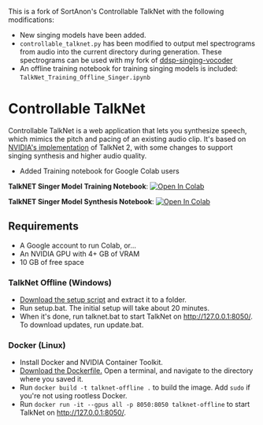 This is a fork of SortAnon's Controllable TalkNet with the following modifications:
* New singing models have been added.
* `controllable_talknet.py` has been modified to output mel spectrograms from
  audio into the current directory during generation. These spectrograms can be
  used with my fork of
  [ddsp-singing-vocoder](https://github.com/effusiveperiscope/ddsp-singing-vocoders)
* An offline training notebook for training singing models is included: `TalkNet_Training_Offline_Singer.ipynb`
# Controllable TalkNet 
Controllable TalkNet is a web application that lets you synthesize speech, 
which mimics the pitch and pacing of an existing audio clip. It's based on [NVIDIA's implementation](https://github.com/NVIDIA/NeMo)
of TalkNet 2, with some changes to support singing synthesis and higher audio quality.

* Added Training notebook for Google Colab users

 **TalkNET Singer Model Training Notebook**: <a href="https://colab.research.google.com/github/justinjohn0306/ControllableTalkNet-Singer/blob/main/TalkNet_Training_(Singer).ipynb" target="_parent"><img src="https://colab.research.google.com/assets/colab-badge.svg" alt="Open In Colab"/></a>
 
  **TalkNET Singer Model Synthesis Notebook**: <a href="https://colab.research.google.com/github/justinjohn0306/ControllableTalkNet-Singer/blob/main/Controllable_TalkNet_(Singer).ipynb" target="_parent"><img src="https://colab.research.google.com/assets/colab-badge.svg" alt="Open In Colab"/></a>
 
 

## Requirements
* A Google account to run Colab, or...
* An NVIDIA GPU with 4+ GB of VRAM
* 10 GB of free space


### TalkNet Offline (Windows)
* [Download the setup script](https://github.com/SortAnon/ControllableTalkNet/releases/latest/download/TalkNetOffline.zip)
and extract it to a folder.
* Run setup.bat. The initial setup will take about 20 minutes.
* When it's done, run talknet.bat to start TalkNet on http://127.0.0.1:8050/. To download updates, run update.bat.

### Docker (Linux)
* Install Docker and NVIDIA Container Toolkit.
* [Download the Dockerfile.](https://raw.githubusercontent.com/SortAnon/ControllableTalkNet/main/Dockerfile)
Open a terminal, and navigate to the directory where you saved it.
* Run ```docker build -t talknet-offline .``` to build the image. Add ```sudo``` if you're not using rootless Docker.
* Run ```docker run -it --gpus all -p 8050:8050 talknet-offline``` to start TalkNet on http://127.0.0.1:8050/.
